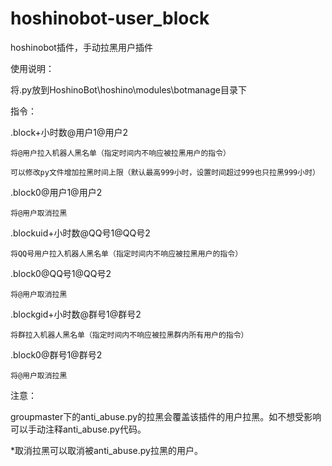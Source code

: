 # hoshinobot-user_block
hoshinobot插件，手动拉黑用户插件

使用说明：

  将.py放到HoshinoBot\hoshino\modules\botmanage目录下

指令：

  .block+小时数@用户1@用户2
  
    将@用户拉入机器人黑名单（指定时间内不响应被拉黑用户的指令）
    
    可以修改py文件增加拉黑时间上限（默认最高999小时，设置时间超过999也只拉黑999小时）
    
  .block0@用户1@用户2
  
    将@用户取消拉黑


  .blockuid+小时数@QQ号1@QQ号2
  
    将QQ号用户拉入机器人黑名单（指定时间内不响应被拉黑用户的指令）
    
  .block0@QQ号1@QQ号2
  
    将@用户取消拉黑


  .blockgid+小时数@群号1@群号2
  
    将群拉入机器人黑名单（指定时间内不响应被拉黑群内所有用户的指令）
    
  .block0@群号1@群号2
  
    将@用户取消拉黑
注意：

  groupmaster下的anti_abuse.py的拉黑会覆盖该插件的用户拉黑。如不想受影响可以手动注释anti_abuse.py代码。
  
  *取消拉黑可以取消被anti_abuse.py拉黑的用户。

